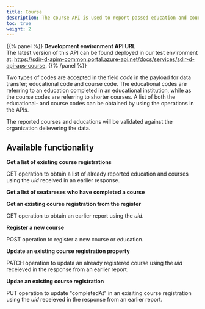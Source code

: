 ```yaml
---
title: Course
description: The course API is used to report passed education and courses for a seafarer that is relevant when applying for a Certificate issued by the Norwegian Maritime Authorithy (NMA). Educational institutions and course centers must be approved by NMA to report on this API. 
toc: true
weight: 2
---
```


{{% panel %}}
**Development environment API URL** <br>
The latest version of this API can be found deployed in our test environment at: https://sdir-d-apim-common.portal.azure-api.net/docs/services/sdir-d-api-aps-course.
{{% /panel %}}

Two types of codes are accepted in the field *code* in the payload for data transfer; educational code and course code. The educational codes are referring to an education completed in an educational institution, while as the course codes are referring to shorter courses. A list of both the educational- and course codes can be obtained by using the operations in the APIs. 

The reported courses and educations will be validated against the organization delievering the data. 

## Available functionality  
**Get a list of existing course registrations** 

GET operation to obtain a list of already reported education and courses using the *uid* received in an earlier response. 

**Get a list of seafareses who have completed a course**


**Get an existing course registration from the register**

GET operation to obtain an earlier report using the *uid*.

**Register a new course**

POST operation to register a new course or education. 

**Update an existing course registration property**

PATCH operation to updata an already registered course using the *uid* receieved in the response from an earlier report.    

**Updae an existing course registration**

PUT operation to update "completedAt"  in an exisiting course registration using the *uid* receieved in the response from an earlier report.    


